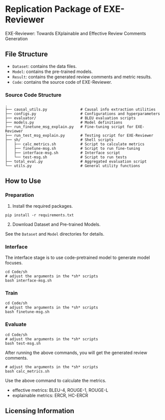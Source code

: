 # Replication Package of EXE-Reviewer

EXE-Reviewer: Towards EXplainable and Effective Review Comments Generation

## File Structure

- `Dataset`: contains the data files.
- `Model`: contains the pre-trained models.
- `Result`: contains the generated review comments and metric results.
- `Code`: contains the source code of EXE-Reviewer.

### Source Code Structure

```text
.
├── causal_utils.py               # Causal info extraction utilities
├── configs.py                    # Configurations and hyperparameters
├── evaluator/                    # BLEU evaluation scripts
├── models.py                     # Model definitions
├── run_finetune_msg_explain.py   # Fine-tuning script for EXE-Reviewer
├── run_test_msg_explain.py       # Testing script for EXE-Reviewer
├── sh/                           # Shell scripts
│   ├── calc_metrics.sh           # Script to calculate metrics
│   ├── finetune-msg.sh           # Script to run fine-tuning
│   ├── interface-msg.sh          # Interface script
│   └── test-msg.sh               # Script to run tests
├── total_eval.py                 # Aggregated evaluation script
└── utils.py                      # General utility functions

```

## How to Use

### Preparation

1. Install the required packages.

```shell
pip install -r requirements.txt
```

2. Download Dataset and Pre-trained Models.

See the `Dataset` and `Model` directories for details.

### Interface

The interface stage is to use code-pretrained model to generate model focuses.

```shell
cd Code/sh
# adjust the arguments in the *sh* scripts
bash interface-msg.sh
```

### Train

```shell
cd Code/sh
# adjust the arguments in the *sh* scripts
bash finetune-msg.sh
```

### Evaluate

```shell
cd Code/sh
# adjust the arguments in the *sh* scripts
bash test-msg.sh
```

After running the above commands, you will get the generated review comments.
```shell
# adjust the arguments in the *sh* scripts
bash calc_metrics.sh
```
Use the above command to calculate the metrics.
- effective metrics: BLEU-4, ROUGE-1, ROUGE-L
- explainable metrics: ERCR, HC-ERCR

## Licensing Information
